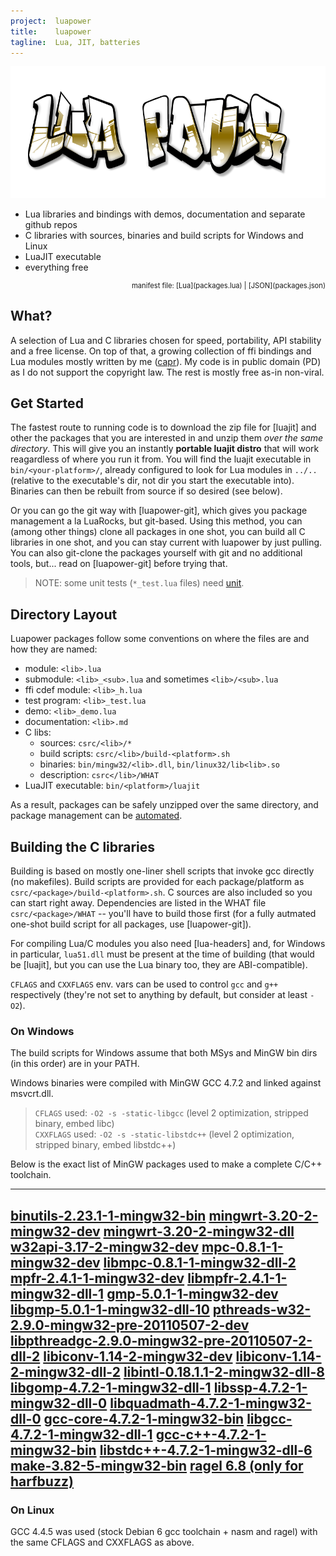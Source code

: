 ```yaml
---
project:  luapower
title:    luapower
tagline:  Lua, JIT, batteries
---
```


![](luapower.png)

  * Lua libraries and bindings with demos, documentation and separate github repos
  * C libraries with sources, binaries and build scripts for Windows and Linux
  * LuaJIT executable
  * everything free

<div id="package_table" class="package_table"></div>
<div style="width: 100%; text-align: right; font-size: 80%">manifest file: [Lua](packages.lua) | [JSON](packages.json)</div>

## What?

A selection of Lua and C libraries chosen for speed, portability, API stability and a free license.
On top of that, a growing collection of ffi bindings and Lua modules mostly written by me ([capr]).
My code is in public domain (PD) as I do not support the copyright law. The rest is mostly free as-in non-viral.


## Get Started

The fastest route to running code is to download the zip file for [luajit] and other the packages that you are
interested in and unzip them _over the same directory_. This will give you an instantly **portable luajit distro**
that will work reagardless of where you run it from. You will find the luajit executable in `bin/<your-platform>/`,
already configured to look for Lua modules in `../..` (relative to the executable's dir,
not dir you start the executable into). Binaries can then be rebuilt from source if so desired (see below).

Or you can go the git way with [luapower-git], which gives you package management a la LuaRocks, but git-based.
Using this method, you can (among other things) clone all packages in one shot, you can build all C libraries
in one shot, and you can stay current with luapower by just pulling. You can also git-clone the packages yourself
with git and no additional tools, but... read on [luapower-git] before trying that.

> NOTE: some unit tests (`*_test.lua` files) need [unit].

## Directory Layout

Luapower packages follow some conventions on where the files are and how they are named:

  * module: `<lib>.lua`
  * submodule: `<lib>_<sub>.lua` and sometimes `<lib>/<sub>.lua`
  * ffi cdef module: `<lib>_h.lua`
  * test program: `<lib>_test.lua`
  * demo: `<lib>_demo.lua`
  * documentation: `<lib>.md`
  * C libs:
    * sources: `csrc/<lib>/*`
    * build scripts: `csrc/<lib>/build-<platform>.sh`
    * binaries: `bin/mingw32/<lib>.dll`, `bin/linux32/lib<lib>.so`
	 * description: `csrc</lib>/WHAT`
  * LuaJIT executable: `bin/<platform>/luajit`

As a result, packages can be safely unzipped over the same directory, and package management
can be [automated][luapower command].


## Building the C libraries

Building is based on mostly one-liner shell scripts that invoke gcc directly (no makefiles).
Build scripts are provided for each package/platform as `csrc/<package>/build-<platform>.sh`.
C sources are also included so you can start right away. Dependencies are listed in the WHAT file
`csrc/<package>/WHAT` -- you'll have to build those first (for a fully autmated one-shot build script
for all packages, use [luapower-git]).

For compiling Lua/C modules you also need [lua-headers] and, for Windows in particular, `lua51.dll`
must be present at the time of building (that would be [luajit], but you can use the Lua binary too,
they are ABI-compatible).

`CFLAGS` and `CXXFLAGS` env. vars can be used to control `gcc` and `g++` respectively (they're
not set to anything by default, but consider at least `-O2`).


### On Windows

The build scripts for Windows assume that both MSys and MinGW bin dirs (in this order) are in your PATH.

Windows binaries were compiled with MinGW GCC 4.7.2 and linked against msvcrt.dll.

> `CFLAGS` used: `-O2 -s -static-libgcc` (level 2 optimization, stripped binary, embed libc) \
> `CXXFLAGS` used: `-O2 -s -static-libstdc++` (level 2 optimization, stripped binary, embed libstdc++)

Below is the exact list of MinGW packages used to make a complete C/C++ toolchain.

----
[binutils-2.23.1-1-mingw32-bin](http://sourceforge.net/projects/mingw/files/MinGW/Base/binutils/binutils-2.23.1/binutils-2.23.1-1-mingw32-bin.tar.lzma)
[mingwrt-3.20-2-mingw32-dev](http://sourceforge.net/projects/mingw/files/MinGW/Base/mingw-rt/mingwrt-3.20/mingwrt-3.20-2-mingw32-dev.tar.lzma)
[mingwrt-3.20-2-mingw32-dll](http://sourceforge.net/projects/mingw/files/MinGW/Base/mingw-rt/mingwrt-3.20/mingwrt-3.20-2-mingw32-dll.tar.lzma)
[w32api-3.17-2-mingw32-dev](http://sourceforge.net/projects/mingw/files/MinGW/Base/w32api/w32api-3.17/w32api-3.17-2-mingw32-dev.tar.lzma)
[mpc-0.8.1-1-mingw32-dev](http://sourceforge.net/projects/mingw/files/MinGW/Base/mpc/mpc-0.8.1-1/mpc-0.8.1-1-mingw32-dev.tar.lzma)
[libmpc-0.8.1-1-mingw32-dll-2](http://sourceforge.net/projects/mingw/files/MinGW/Base/mpc/mpc-0.8.1-1/libmpc-0.8.1-1-mingw32-dll-2.tar.lzma)
[mpfr-2.4.1-1-mingw32-dev](http://sourceforge.net/projects/mingw/files/MinGW/Base/mpfr/mpfr-2.4.1-1/mpfr-2.4.1-1-mingw32-dev.tar.lzma)
[libmpfr-2.4.1-1-mingw32-dll-1](http://sourceforge.net/projects/mingw/files/MinGW/Base/mpfr/mpfr-2.4.1-1/libmpfr-2.4.1-1-mingw32-dll-1.tar.lzma)
[gmp-5.0.1-1-mingw32-dev](http://sourceforge.net/projects/mingw/files/MinGW/Base/gmp/gmp-5.0.1-1/gmp-5.0.1-1-mingw32-dev.tar.lzma)
[libgmp-5.0.1-1-mingw32-dll-10](http://sourceforge.net/projects/mingw/files/MinGW/Base/gmp/gmp-5.0.1-1/libgmp-5.0.1-1-mingw32-dll-10.tar.lzma)
[pthreads-w32-2.9.0-mingw32-pre-20110507-2-dev](http://sourceforge.net/projects/mingw/files/MinGW/Base/pthreads-w32/pthreads-w32-2.9.0-pre-20110507-2/pthreads-w32-2.9.0-mingw32-pre-20110507-2-dev.tar.lzma)
[libpthreadgc-2.9.0-mingw32-pre-20110507-2-dll-2](http://sourceforge.net/projects/mingw/files/MinGW/Base/pthreads-w32/pthreads-w32-2.9.0-pre-20110507-2/libpthreadgc-2.9.0-mingw32-pre-20110507-2-dll-2.tar.lzma)
[libiconv-1.14-2-mingw32-dev](http://sourceforge.net/projects/mingw/files/MinGW/Base/libiconv/libiconv-1.14-2/libiconv-1.14-2-mingw32-dev.tar.lzma)
[libiconv-1.14-2-mingw32-dll-2](http://sourceforge.net/projects/mingw/files/MinGW/Base/libiconv/libiconv-1.14-2/libiconv-1.14-2-mingw32-dll-2.tar.lzma)
[libintl-0.18.1.1-2-mingw32-dll-8](http://sourceforge.net/projects/mingw/files/MinGW/Base/gettext/gettext-0.18.1.1-2/libintl-0.18.1.1-2-mingw32-dll-8.tar.lzma)
[libgomp-4.7.2-1-mingw32-dll-1](http://sourceforge.net/projects/mingw/files/MinGW/Base/gcc/Version4/gcc-4.7.2-1/libgomp-4.7.2-1-mingw32-dll-1.tar.lzma)
[libssp-4.7.2-1-mingw32-dll-0](http://sourceforge.net/projects/mingw/files/MinGW/Base/gcc/Version4/gcc-4.7.2-1/libssp-4.7.2-1-mingw32-dll-0.tar.lzma)
[libquadmath-4.7.2-1-mingw32-dll-0](http://sourceforge.net/projects/mingw/files/MinGW/Base/gcc/Version4/gcc-4.7.2-1/libquadmath-4.7.2-1-mingw32-dll-0.tar.lzma)
[gcc-core-4.7.2-1-mingw32-bin](http://sourceforge.net/projects/mingw/files/MinGW/Base/gcc/Version4/gcc-4.7.2-1/gcc-core-4.7.2-1-mingw32-bin.tar.lzma)
[libgcc-4.7.2-1-mingw32-dll-1](http://sourceforge.net/projects/mingw/files/MinGW/Base/gcc/Version4/gcc-4.7.2-1/libgcc-4.7.2-1-mingw32-dll-1.tar.lzma)
[gcc-c++-4.7.2-1-mingw32-bin](http://sourceforge.net/projects/mingw/files/MinGW/Base/gcc/Version4/gcc-4.7.2-1/gcc-c%2B%2B-4.7.2-1-mingw32-bin.tar.lzma)
[libstdc++-4.7.2-1-mingw32-dll-6](http://sourceforge.net/projects/mingw/files/MinGW/Base/gcc/Version4/gcc-4.7.2-1/libstdc%2B%2B-4.7.2-1-mingw32-dll-6.tar.lzma)
[make-3.82-5-mingw32-bin](http://sourceforge.net/projects/mingw/files/MinGW/Extension/make/make-3.82-mingw32/make-3.82-5-mingw32-bin.tar.lzma)
[ragel 6.8 (only for harfbuzz)](http://www.jgoettgens.de/Meine_Bilder_und_Dateien/ragel-vs2012.7z)
----


### On Linux

GCC 4.4.5 was used (stock Debian 6 gcc toolchain + nasm and ragel) with the same CFLAGS and CXXFLAGS as above.


[capr]:              https://github.com/capr
[luapower command]:  luapower-git.html#the-luapower-command
[unit]:              https://github.com/luapower/unit

